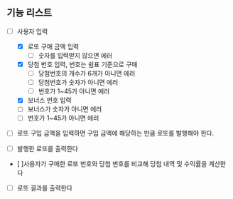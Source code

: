 ## 기능 리스트

- [ ] 사용자 입력

  - [x] 로또 구매 금액 입력
    - [ ] 숫자를 입력받지 않으면 에러
  - [x] 당첨 번호 입력, 번호는 쉼표 기준으로 구매
    - [ ] 당첨번호의 개수가 6개가 아니면 에러
    - [ ] 당첨번호가 숫자가 아니면 에러
    - [ ] 번호가 1~45가 아니면 에러
  - [x] 보너스 번호 입력
  - [ ] 보너스가 숫자가 아니면 에러
  - [ ] 번호가 1~45가 아니면 에러

- [ ] 로또 구입 금액을 입력하면 구입 금액에 해당하는 만큼 로또를 발행해야 한다.

- [ ] 발행한 로또를 출력한다

- [ ]사용자가 구매한 로또 번호와 당첨 번호를 비교해 당첨 내역 및 수익률을 계산한다

- [ ] 로또 결과를 출력한다
